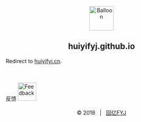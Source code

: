 <div align=center>
    <img src="https://github.com/huiyifyj/huiyifyj.cn/blob/master/2017.12.25~/img/favicon.png" alt="Balloon" width="64"/>
	<h2>huiyifyj.github.io</h2>
</div>

Redirect to [huiyifyj.cn](http://huiyifyj.cn).

<br>
<br>
反馈
<a href="mailto:jxfengyijie@gmail.com" target="_blank">
	<img src="http://huiyifyj.github.io/studying_college/hrefimages/mailbox.png" alt="Feedback" width="48"/>
</a>
<br>
<br>
<div align=center>
    &copy; 2018 &nbsp; | &nbsp; <a href="http://huiyifyj.github.io" target="_blank">回亿FYJ</a>
</div>
